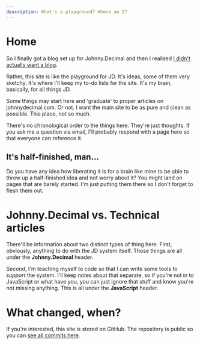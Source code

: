 ```yaml
---
description: What's a playground? Where am I?
---
```


# Home

So I finally got a blog set up for Johnny.Decimal and then I realised [I didn't actually want a blog](https://joelhooks.com/digital-garden).

Rather, this site is like the playground for JD. It's ideas, some of them very sketchy. It's where I'll keep my to-do lists for the site. It's my brain, basically, for all things JD.

Some things may start here and 'graduate' to proper articles on johnnydecimal.com. Or not. I want the main site to be as pure and clean as possible. This place, not so much.

There's no chronological order to the things here. They're just thoughts. If you ask me a question via email, I'll probably respond with a page here so that everyone can reference it.

## It's half-finished, man...

Do you have any idea how liberating it is for a brain like mine to be able to throw up a half-finished idea and not worry about it? You might land on pages that are barely started. I'm just putting them there so I don't forget to flesh them out.

# Johnny.Decimal vs. Technical articles

There'll be information about two distinct types of thing here. First, obviously, anything to do with the JD system itself. Those things are all under the **Johnny.Decimal** header.

Second, I'm teaching myself to code so that I can write some tools to _support_ the system. I'll keep notes about that separate, so if you're not in to JavaScript or what have you, you can just ignore that stuff and know you're not missing anything. This is all under the **JavaScript** header.

# What changed, when?

If you're interested, this site is stored on GitHub. The repository is public so you can [see all commits here](https://github.com/jen729w/johnnydecimal-2020-blog/commits/master).
